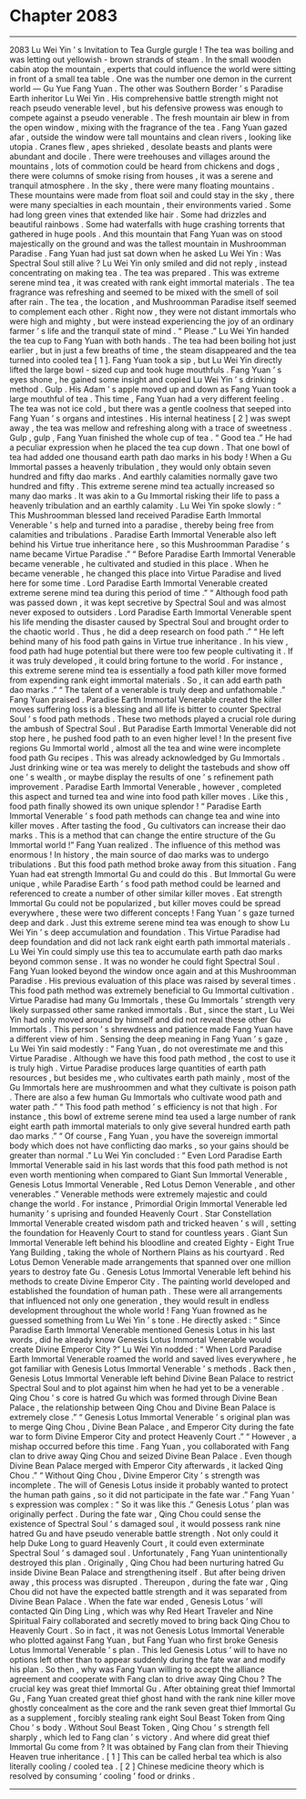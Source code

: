 
# Chapter 2083


---

2083 Lu Wei Yin ’ s Invitation to Tea
Gurgle gurgle !
The tea was boiling and was letting out yellowish - brown strands of steam .
In the small wooden cabin atop the mountain , experts that could influence the world were sitting in front of a small tea table .
One was the number one demon in the current world — Gu Yue Fang Yuan .
The other was Southern Border ’ s Paradise Earth inheritor Lu Wei Yin . His comprehensive battle strength might not reach pseudo venerable level , but his defensive prowess was enough to compete against a pseudo venerable .
The fresh mountain air blew in from the open window , mixing with the fragrance of the tea .
Fang Yuan gazed afar , outside the window were tall mountains and clean rivers , looking like utopia . Cranes flew , apes shrieked , desolate beasts and plants were abundant and docile .
There were treehouses and villages around the mountains , lots of commotion could be heard from chickens and dogs , there were columns of smoke rising from houses , it was a serene and tranquil atmosphere .
In the sky , there were many floating mountains . These mountains were made from float soil and could stay in the sky , there were many specialties in each mountain , their environments varied . Some had long green vines that extended like hair . Some had drizzles and beautiful rainbows . Some had waterfalls with huge crashing torrents that gathered in huge pools .
And this mountain that Fang Yuan was on stood majestically on the ground and was the tallest mountain in Mushroomman Paradise .
Fang Yuan had just sat down when he asked Lu Wei Yin : Was Spectral Soul still alive ?
Lu Wei Yin only smiled and did not reply , instead concentrating on making tea .
The tea was prepared .
This was extreme serene mind tea , it was created with rank eight immortal materials . The tea fragrance was refreshing and seemed to be mixed with the smell of soil after rain .
The tea , the location , and Mushroomman Paradise itself seemed to complement each other . Right now , they were not distant immortals who were high and mighty , but were instead experiencing the joy of an ordinary farmer ’ s life and the tranquil state of mind .
“ Please .” Lu Wei Yin handed the tea cup to Fang Yuan with both hands .
The tea had been boiling hot just earlier , but in just a few breaths of time , the steam disappeared and the tea turned into cooled tea [ 1 ].
Fang Yuan took a sip , but Lu Wei Yin directly lifted the large bowl - sized cup and took huge mouthfuls .
Fang Yuan ’ s eyes shone , he gained some insight and copied Lu Wei Yin ’ s drinking method .
Gulp .
His Adam ’ s apple moved up and down as Fang Yuan took a large mouthful of tea .
This time , Fang Yuan had a very different feeling . The tea was not ice cold , but there was a gentle coolness that seeped into Fang Yuan ’ s organs and intestines . His internal heatiness [ 2 ] was swept away , the tea was mellow and refreshing along with a trace of sweetness .
Gulp , gulp , Fang Yuan finished the whole cup of tea .
“ Good tea .” He had a peculiar expression when he placed the tea cup down .
That one bowl of tea had added one thousand earth path dao marks in his body !
When a Gu Immortal passes a heavenly tribulation , they would only obtain seven hundred and fifty dao marks . And earthly calamities normally gave two hundred and fifty .
This extreme serene mind tea actually increased so many dao marks . It was akin to a Gu Immortal risking their life to pass a heavenly tribulation and an earthly calamity .
Lu Wei Yin spoke slowly : “ This Mushroomman blessed land received Paradise Earth Immortal Venerable ’ s help and turned into a paradise , thereby being free from calamities and tribulations . Paradise Earth Immortal Venerable also left behind his Virtue true inheritance here , so this Mushroomman Paradise ’ s name became Virtue Paradise .”
“ Before Paradise Earth Immortal Venerable became venerable , he cultivated and studied in this place . When he became venerable , he changed this place into Virtue Paradise and lived here for some time . Lord Paradise Earth Immortal Venerable created extreme serene mind tea during this period of time .”
“ Although food path was passed down , it was kept secretive by Spectral Soul and was almost never exposed to outsiders . Lord Paradise Earth Immortal Venerable spent his life mending the disaster caused by Spectral Soul and brought order to the chaotic world . Thus , he did a deep research on food path .”
“ He left behind many of his food path gains in Virtue true inheritance . In his view , food path had huge potential but there were too few people cultivating it . If it was truly developed , it could bring fortune to the world . For instance , this extreme serene mind tea is essentially a food path killer move formed from expending rank eight immortal materials . So , it can add earth path dao marks .”
“ The talent of a venerable is truly deep and unfathomable .” Fang Yuan praised .
Paradise Earth Immortal Venerable created the killer moves suffering loss is a blessing and all life is bitter to counter Spectral Soul ’ s food path methods . These two methods played a crucial role during the ambush of Spectral Soul .
But Paradise Earth Immortal Venerable did not stop here , he pushed food path to an even higher level !
In the present five regions Gu Immortal world , almost all the tea and wine were incomplete food path Gu recipes . This was already acknowledged by Gu Immortals .
Just drinking wine or tea was merely to delight the tastebuds and show off one ’ s wealth , or maybe display the results of one ’ s refinement path improvement .
Paradise Earth Immortal Venerable , however , completed this aspect and turned tea and wine into food path killer moves . Like this , food path finally showed its own unique splendor !
“ Paradise Earth Immortal Venerable ’ s food path methods can change tea and wine into killer moves . After tasting the food , Gu cultivators can increase their dao marks . This is a method that can change the entire structure of the Gu Immortal world !” Fang Yuan realized .
The influence of this method was enormous !
In history , the main source of dao marks was to undergo tribulations .
But this food path method broke away from this situation .
Fang Yuan had eat strength Immortal Gu and could do this . But Immortal Gu were unique , while Paradise Earth ’ s food path method could be learned and referenced to create a number of other similar killer moves .
Eat strength Immortal Gu could not be popularized , but killer moves could be spread everywhere , these were two different concepts !
Fang Yuan ’ s gaze turned deep and dark .
Just this extreme serene mind tea was enough to show Lu Wei Yin ’ s deep accumulation and foundation .
This Virtue Paradise had deep foundation and did not lack rank eight earth path immortal materials . Lu Wei Yin could simply use this tea to accumulate earth path dao marks beyond common sense .
It was no wonder he could fight Spectral Soul .
Fang Yuan looked beyond the window once again and at this Mushroomman Paradise . His previous evaluation of this place was raised by several times .
This food path method was extremely beneficial to Gu Immortal cultivation . Virtue Paradise had many Gu Immortals , these Gu Immortals ’ strength very likely surpassed other same ranked immortals .
But , since the start , Lu Wei Yin had only moved around by himself and did not reveal these other Gu Immortals .
This person ’ s shrewdness and patience made Fang Yuan have a different view of him .
Sensing the deep meaning in Fang Yuan ’ s gaze , Lu Wei Yin said modestly : “ Fang Yuan , do not overestimate me and this Virtue Paradise . Although we have this food path method , the cost to use it is truly high . Virtue Paradise produces large quantities of earth path resources , but besides me , who cultivates earth path mainly , most of the Gu Immortals here are mushroommen and what they cultivate is poison path . There are also a few human Gu Immortals who cultivate wood path and water path .”
“ This food path method ’ s efficiency is not that high . For instance , this bowl of extreme serene mind tea used a large number of rank eight earth path immortal materials to only give several hundred earth path dao marks .”
“ Of course , Fang Yuan , you have the sovereign immortal body which does not have conflicting dao marks , so your gains should be greater than normal .”
Lu Wei Yin concluded : “ Even Lord Paradise Earth Immortal Venerable said in his last words that this food path method is not even worth mentioning when compared to Giant Sun Immortal Venerable , Genesis Lotus Immortal Venerable , Red Lotus Demon Venerable , and other venerables .”
Venerable methods were extremely majestic and could change the world .
For instance , Primordial Origin Immortal Venerable led humanity ’ s uprising and founded Heavenly Court . Star Constellation Immortal Venerable created wisdom path and tricked heaven ’ s will , setting the foundation for Heavenly Court to stand for countless years .
Giant Sun Immortal Venerable left behind his bloodline and created Eighty - Eight True Yang Building , taking the whole of Northern Plains as his courtyard .
Red Lotus Demon Venerable made arrangements that spanned over one million years to destroy fate Gu .
Genesis Lotus Immortal Venerable left behind his methods to create Divine Emperor City . The painting world developed and established the foundation of human path .
These were all arrangements that influenced not only one generation , they would result in endless development throughout the whole world !
Fang Yuan frowned as he guessed something from Lu Wei Yin ’ s tone .
He directly asked : “ Since Paradise Earth Immortal Venerable mentioned Genesis Lotus in his last words , did he already know Genesis Lotus Immortal Venerable would create Divine Emperor City ?”
Lu Wei Yin nodded : “ When Lord Paradise Earth Immortal Venerable roamed the world and saved lives everywhere , he got familiar with Genesis Lotus Immortal Venerable ’ s methods . Back then , Genesis Lotus Immortal Venerable left behind Divine Bean Palace to restrict Spectral Soul and to plot against him when he had yet to be a venerable . Qing Chou ’ s core is hatred Gu which was formed through Divine Bean Palace , the relationship between Qing Chou and Divine Bean Palace is extremely close .”
“ Genesis Lotus Immortal Venerable ’ s original plan was to merge Qing Chou , Divine Bean Palace , and Emperor City during the fate war to form Divine Emperor City and protect Heavenly Court .”
“ However , a mishap occurred before this time . Fang Yuan , you collaborated with Fang clan to drive away Qing Chou and seized Divine Bean Palace . Even though Divine Bean Palace merged with Emperor City afterwards , it lacked Qing Chou .”
“ Without Qing Chou , Divine Emperor City ’ s strength was incomplete . The will of Genesis Lotus inside it probably wanted to protect the human path gains , so it did not participate in the fate war .”
Fang Yuan ’ s expression was complex : “ So it was like this .”
Genesis Lotus ’ plan was originally perfect .
During the fate war , Qing Chou could sense the existence of Spectral Soul ’ s damaged soul , it would possess rank nine hatred Gu and have pseudo venerable battle strength . Not only could it help Duke Long to guard Heavenly Court , it could even exterminate Spectral Soul ’ s damaged soul .
Unfortunately , Fang Yuan unintentionally destroyed this plan .
Originally , Qing Chou had been nurturing hatred Gu inside Divine Bean Palace and strengthening itself . But after being driven away , this process was disrupted . Thereupon , during the fate war , Qing Chou did not have the expected battle strength and it was separated from Divine Bean Palace .
When the fate war ended , Genesis Lotus ’ will contacted Qin Ding Ling , which was why Red Heart Traveler and Nine Spiritual Fairy collaborated and secretly moved to bring back Qing Chou to Heavenly Court .
So in fact , it was not Genesis Lotus Immortal Venerable who plotted against Fang Yuan , but Fang Yuan who first broke Genesis Lotus Immortal Venerable ’ s plan . This led Genesis Lotus ’ will to have no options left other than to appear suddenly during the fate war and modify his plan .
So then , why was Fang Yuan willing to accept the alliance agreement and cooperate with Fang clan to drive away Qing Chou ?
The crucial key was great thief Immortal Gu .
After obtaining great thief Immortal Gu , Fang Yuan created great thief ghost hand with the rank nine killer move ghostly concealment as the core and the rank seven great thief Immortal Gu as a supplement , forcibly stealing rank eight Soul Beast Token from Qing Chou ’ s body .
Without Soul Beast Token , Qing Chou ’ s strength fell sharply , which led to Fang clan ’ s victory .
And where did great thief Immortal Gu come from ?
It was obtained by Fang clan from their Thieving Heaven true inheritance .
[ 1 ] This can be called herbal tea which is also literally cooling / cooled tea .
[ 2 ] Chinese medicine theory which is resolved by consuming ‘ cooling ’ food or drinks .

---

